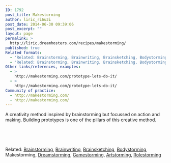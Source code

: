 ```yaml
---
ID: 1792
post_title: Makestorming
author: liric_ri6u3i
post_date: 2014-06-30 09:39:06
post_excerpt: ""
layout: page
permalink: >
  http://liric.dreamhosters.com/recipes/makestorming/
published: true
Related formats:
  - 'Related: Brainstorming, Brainwriting, Brainsketching, Bodystorming, Dreamstorming, Gamestorming, Artstorming, Rolestorming'
  - 'Related: Brainstorming, Brainwriting, Brainsketching, Bodystorming, Dreamstorming, Gamestorming, Artstorming, Rolestorming'
Other links/references, examples:
  - >
    http://makestorming.com/prototype-lets-do-it/
  - >
    http://makestorming.com/prototype-lets-do-it/
Community of practice:
  - http://makestorming.com/
  - http://makestorming.com/
---
```

A creativity method inspired by brainstorming but focussed on action and making. Building prototypes is one of the pillars of this creative method.

&nbsp;

&nbsp;

Related: <a title="Brainstorming" href="http://www.co-creative-recipes.cc/recipes/brainstorming/">Brainstorming</a>, <a title="Brainwriting" href="http://www.co-creative-recipes.cc/recipes/brainwriting/">Brainwriting</a>, <a title="Brainsketching" href="http://www.co-creative-recipes.cc/recipes/brainsketching/">Brainsketching</a>, <a title="Bodystorming" href="http://www.co-creative-recipes.cc/recipes/bodystorming/">Bodystorming</a>, Makestorming, <a title="Dreamstorming" href="http://www.co-creative-recipes.cc/recipes/dreamstorming/">Dreamstorming</a>, <a title="Gamestorming" href="http://www.co-creative-recipes.cc/recipes/gamestorming/">Gamestorming</a>, <a title="Artstorming" href="http://www.co-creative-recipes.cc/recipes/artstorm/">Artstorming</a>, <a title="RoleStorming" href="http://www.co-creative-recipes.cc/recipes/rolestorming/">Rolestorming</a>